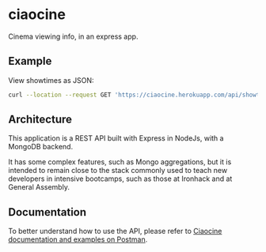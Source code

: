 # ciaocine

Cinema viewing info, in an express app.

## Example

View showtimes as JSON:

```sh
curl --location --request GET 'https://ciaocine.herokuapp.com/api/showtimes/2022/7/6'
```

## Architecture

This application is a REST API built with Express in NodeJs, with a MongoDB backend.

It has some complex features, such as Mongo aggregations,
but it is intended to remain close to the stack commonly used to teach new developers in intensive bootcamps,
such as those at Ironhack and at General Assembly.

## Documentation

To better understand how to use the API, please refer to [Ciaocine documentation and examples on Postman][docs].

[docs]: https://documenter.getpostman.com/view/17470638/UyxnD4Kh "documenter.getpostman.com for Ciaocine"
